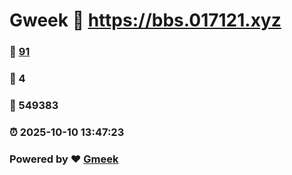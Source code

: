 # Gweek :link: https://bbs.017121.xyz 
### :page_facing_up: [91](https://bbs.017121.xyz/tag.html) 
### :speech_balloon: 4 
### :hibiscus: 549383 
### :alarm_clock: 2025-10-10 13:47:23 
### Powered by :heart: [Gmeek](https://github.com/Meekdai/Gmeek)
